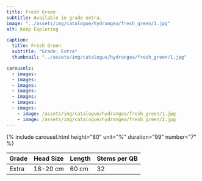 ```yaml
---
title: Fresh Green
subtitle: Available in grade extra.
image: "../assets/img/catalogue/hydrangea/fresh_green/1.jpg"
alt: Keep Exploring

caption: 
  title: Fresh Green
  subtitle: "Grade: Extra"
  thumbnail: "../assets/img/catalogue/hydrangea/fresh_green/1.jpg"

carousels:
  - images: 
  - images: 
  - images:
  - images:  
  - images: 
  - images: 
  - images: 
    - image: /assets/img/catalogue/hydrangea/fresh_green/1.jpg
    - image: /assets/img/catalogue/hydrangea/fresh_green/2.jpg
---
```


{% include carousel.html height="80" unit="%" duration="99" number="7" %}

| Grade | Head Size | Length | Stems per QB |
|-------|-----------|--------|----------|
| Extra |  18-20 cm | 60 cm  |    32    |